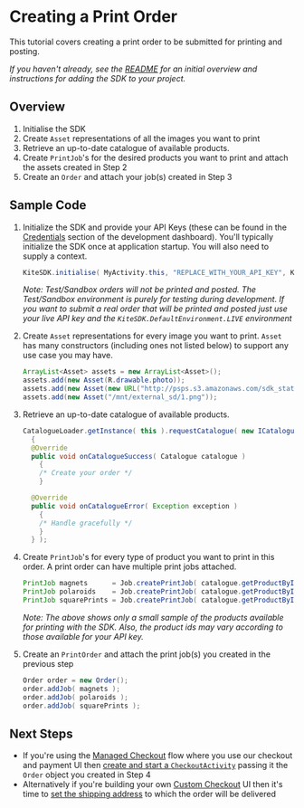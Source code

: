 Creating a Print Order
==============

This tutorial covers creating a print order to be submitted for printing and posting.

_If you haven't already, see the [README](../README.md) for an initial overview and instructions for adding the SDK to your project._


Overview
--------
1. Initialise the SDK
2. Create `Asset` representations of all the images you want to print
3. Retrieve an up-to-date catalogue of available products.
4. Create `PrintJob`'s for the desired products you want to print and attach the assets created in Step 2
5. Create an `Order` and attach your job(s) created in Step 3


Sample Code
-----------

1. Initialize the SDK and provide your API Keys (these can be found in the [Credentials](https://www.kite.ly/settings/credentials/) section of the development dashboard). You'll typically initialize the SDK once at application startup. You will also need to supply a context.

    ```java
    KiteSDK.initialise( MyActivity.this, "REPLACE_WITH_YOUR_API_KEY", KiteSDK.DefaultEnvironment.TEST );
    ```

    *Note: Test/Sandbox orders will not be printed and posted. The Test/Sandbox environment is purely for testing during development. If you want to submit a real order that will be printed and posted just use your live API key and the `KiteSDK.DefaultEnvironment.LIVE` environment*

2. Create `Asset` representations for every image you want to print. `Asset` has many constructors (including ones not listed below) to support any use case you may have.

    ```java
    ArrayList<Asset> assets = new ArrayList<Asset>();
    assets.add(new Asset(R.drawable.photo));
    assets.add(new Asset(new URL("http://psps.s3.amazonaws.com/sdk_static/4.jpg")));
    assets.add(new Asset("/mnt/external_sd/1.png"));
    ```

3. Retrieve an up-to-date catalogue of available products.

    ```java
    CatalogueLoader.getInstance( this ).requestCatalogue( new ICatalogueConsumer()
      {
      @Override
      public void onCatalogueSuccess( Catalogue catalogue )
        {
        /* Create your order */
        }

      @Override
      public void onCatalogueError( Exception exception )
        {
        /* Handle gracefully */
        }
      } );

    ```

4. Create `PrintJob`'s for every type of product you want to print in this order. A print order can have multiple print jobs attached.

    ```java
    PrintJob magnets      = Job.createPrintJob( catalogue.getProductById( "magnets" ),   assets );
    PrintJob polaroids    = Job.createPrintJob( catalogue.getProductById( "polaroids" ), assets );
    PrintJob squarePrints = Job.createPrintJob( catalogue.getProductById( "squares" ),   assets );

    ```
    
     *Note: The above shows only a small sample of the products available for printing with the SDK. Also, the product ids may vary according to those available for your API key.*

5. Create an `PrintOrder` and attach the print job(s) you created in the previous step

    ```java
    Order order = new Order();
    order.addJob( magnets );
    order.addJob( polaroids );
    order.addJob( squarePrints );
    ```
    
Next Steps
----------

- If you're using the [Managed Checkout](../README.md#managed-checkout) flow where you use our checkout and payment UI then
[create and start a `CheckoutActivity`](managed_checkout.md) passing it the `Order` object you created in Step 4
- Alternatively if you're building your own [Custom Checkout](../README.md#custom-checkout) UI then it's time to [set the shipping address](shipping.md) to which the order will be delivered
